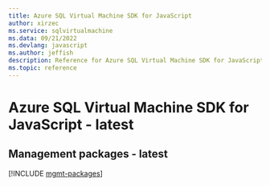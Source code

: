 ```yaml
---
title: Azure SQL Virtual Machine SDK for JavaScript
author: xirzec
ms.service: sqlvirtualmachine
ms.data: 09/21/2022
ms.devlang: javascript
ms.author: jeffish
description: Reference for Azure SQL Virtual Machine SDK for JavaScript
ms.topic: reference
---
```

# Azure SQL Virtual Machine SDK for JavaScript - latest

## Management packages - latest
[!INCLUDE [mgmt-packages](sql-virtual-machine-mgmt-index.md)]